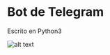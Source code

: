 # Bot de Telegram
Escrito en Python3

![alt text](https://scontent.faep3-1.fna.fbcdn.net/v/t1.0-9/58377578_789658198088215_3039651159716397056_n.jpg?_nc_cat=103&_nc_ht=scontent.faep3-1.fna&oh=9e30c53169160953ccf36a368f57128d&oe=5D3084C7)
